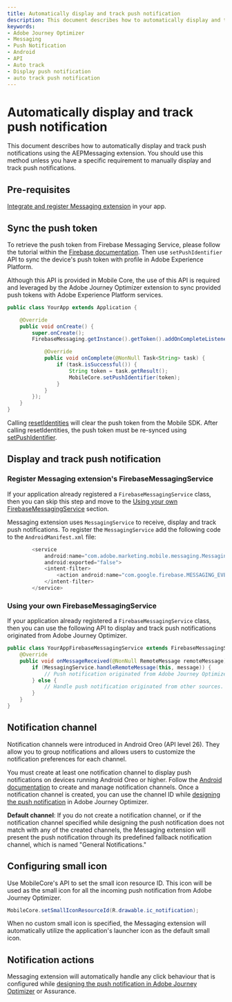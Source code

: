 ```yaml
---
title: Automatically display and track push notification
description: This document describes how to automatically display and track push notifications using the AEPMessaging extension. You should to use this method unless you have a specific requirement to manually display and track push notifications.
keywords:
- Adobe Journey Optimizer
- Messaging
- Push Notification
- Android
- API
- Auto track
- Display push notification
- auto track push notification
---
```


# Automatically display and track push notification

This document describes how to automatically display and track push notifications using the AEPMessaging extension. You should use this method unless you have a specific requirement to manually display and track push notifications.

## Pre-requisites

[Integrate and register Messaging extension](../../../index.md#implement-extension-in-mobile-app) in your app.

## Sync the push token

To retrieve the push token from Firebase Messaging Service, please follow the tutorial within the [Firebase documentation](https://firebase.google.com/docs/cloud-messaging/android/client#retrieve-the-current-registration-token). Then use `setPushIdentifier` API to sync the device's push token with profile in Adobe Experience Platform.

<InlineAlert variant="info" slots="text"/>

Although this API is provided in Mobile Core, the use of this API is required and leveraged by the Adobe Journey Optimizer extension to sync provided push tokens with Adobe Experience Platform services.

```java
public class YourApp extends Application {

    @Override
    public void onCreate() {
        super.onCreate();
        FirebaseMessaging.getInstance().getToken().addOnCompleteListener(new OnCompleteListener<String>() {

            @Override
            public void onComplete(@NonNull Task<String> task) {
                if (task.isSuccessful()) {
                    String token = task.getResult();
                    MobileCore.setPushIdentifier(token);
                }       
            }
        });
    }
}
```

<InlineAlert variant="info" slots="text"/>

Calling [resetIdentities](../../api-reference/#resetidentities) will clear the push token from the Mobile SDK. After calling resetIdentities, the push token must be re-synced using [setPushIdentifier](../../../../home/base/mobile-core/api-reference.md#setpushidentifier).

## Display and track push notification

### Register Messaging extension's FirebaseMessagingService

<InlineAlert variant="info" slots="text"/>

If your application already registered a `FirebaseMessagingService` class, then you can skip this step and move to the [Using your own FirebaseMessagingService](#using-your-own-firebasemessagingservice) section.

Messaging extension uses `MessagingService` to receive, display and track push notifications. To register the `MessagingService` add the following code to the `AndroidManifest.xml` file:

```java
        <service
            android:name="com.adobe.marketing.mobile.messaging.MessagingService"
            android:exported="false">
            <intent-filter>
                <action android:name="com.google.firebase.MESSAGING_EVENT" />
            </intent-filter>
        </service>
```

### Using your own FirebaseMessagingService

If your application already registered a `FirebaseMessagingService` class, then you can use the following API to display and track push notifications originated from Adobe Journey Optimizer.

```java
public class YourAppFirebaseMessagingService extends FirebaseMessagingService {
    @Override
    public void onMessageReceived(@NonNull RemoteMessage remoteMessage) {
        if (MessagingService.handleRemoteMessage(this, message)) {
            // Push notification originated from Adobe Journey Optimizer is handled by the Messaging extension.
        } else {
            // Handle push notification originated from other sources.
        }       
    }
}
```

## Notification channel

Notification channels were introduced in Android Oreo (API level 26). They allow you to group notifications and allows users to customize the notification preferences for each channel.

You must create at least one notification channel to display push notifications on devices running Android Oreo or higher. Follow the [Android documentation](https://developer.android.com/develop/ui/views/notifications/channels) to create and manage notification channels. Once a notification channel is created, you can use the channel ID while [designing the push notification](https://experienceleague.adobe.com/docs/journey-optimizer/using/push/design-push.html) in Adobe Journey Optimizer.

**Default channel**: If you do not create a notification channel, or if the notification channel specified while designing the push notification does not match with any of the created channels, the Messaging extension will present the push notification through its predefined fallback notification channel, which is named "General Notifications."

## Configuring small icon

Use MobileCore's API to set the small icon resource ID. This icon will be used as the small icon for all the incoming push notification from Adobe Journey Optimizer.

```java
MobileCore.setSmallIconResourceId(R.drawable.ic_notification);
```

When no custom small icon is specified, the Messaging extension will automatically utilize the application's launcher icon as the default small icon.

## Notification actions

Messaging extension will automatically handle any click behaviour that is configured while [designing the push notification in Adobe Journey Optimizer](https://experienceleague.adobe.com/docs/journey-optimizer/using/push/design-push.html) or Assurance.
